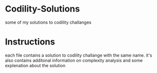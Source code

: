 # Codility-Solutions
some of my solutions to codility challanges
# Instructions
each file contains a solution to codility challange with the same name.
it's also contains additonal information on complexity analysis and some explenation about the solution
